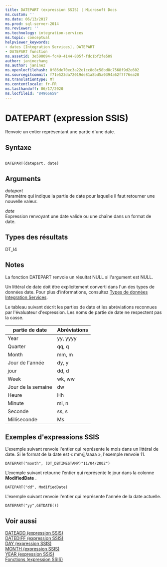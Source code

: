 ```yaml
---
title: DATEPART (expression SSIS) | Microsoft Docs
ms.custom: ''
ms.date: 06/13/2017
ms.prod: sql-server-2014
ms.reviewer: ''
ms.technology: integration-services
ms.topic: conceptual
helpviewer_keywords:
- dates [Integration Services], DATEPART
- DATEPART function
ms.assetid: 3e590094-fc49-4144-805f-fdc1bf2fe509
author: janinezhang
ms.author: janinez
ms.openlocfilehash: 0f86de70ec3a22e1cc8d8c58bd8c7568f9d2e602
ms.sourcegitcommit: f71e523da72019de81a8bd5a0394a62f7f76ea20
ms.translationtype: MT
ms.contentlocale: fr-FR
ms.lasthandoff: 06/17/2020
ms.locfileid: "84966659"
---
```

# <a name="datepart-ssis-expression"></a>DATEPART (expression SSIS)
  Renvoie un entier représentant une partie d'une date.  
  
## <a name="syntax"></a>Syntaxe  
  
```  
  
DATEPART(datepart, date)  
```  
  
## <a name="arguments"></a>Arguments  
 *datepart*  
 Paramètre qui indique la partie de date pour laquelle il faut retourner une nouvelle valeur.  
  
 *date*  
 Expression renvoyant une date valide ou une chaîne dans un format de date.  
  
## <a name="result-types"></a>Types des résultats  
 DT_I4  
  
## <a name="remarks"></a>Notes  
 La fonction DATEPART renvoie un résultat NULL si l'argument est NULL.  
  
 Un littéral de date doit être explicitement converti dans l'un des types de données date. Pour plus d’informations, consultez [Types de données Integration Services](../data-flow/integration-services-data-types.md).  
  
 Le tableau suivant décrit les parties de date et les abréviations reconnues par l'évaluateur d'expression. Les noms de partie de date ne respectent pas la casse.  
  
|partie de date|Abréviations|  
|--------------|-------------------|  
|Year|yy, yyyy|  
|Quarter|qq, q|  
|Month|mm, m|  
|Jour de l'année|dy, y|  
|jour|dd, d|  
|Week|wk, ww|  
|Jour de la semaine|dw|  
|Heure|Hh|  
|Minute|mi, n|  
|Seconde|ss, s|  
|Milliseconde|Ms|  
  
## <a name="ssis-expression-examples"></a>Exemples d'expressions SSIS  
 L'exemple suivant renvoie l'entier qui représente le mois dans un littéral de date. Si le format de la date est « mm/jj/aaaa », l'exemple renvoie 11.  
  
```  
DATEPART("month", (DT_DBTIMESTAMP)"11/04/2002")  
```  
  
 L’exemple suivant retourne l’entier qui représente le jour dans la colonne **ModifiedDate** .  
  
```  
DATEPART("dd", ModifiedDate)  
```  
  
 L'exemple suivant renvoie l'entier qui représente l'année de la date actuelle.  
  
```  
DATEPART("yy",GETDATE())  
```  
  
## <a name="see-also"></a>Voir aussi  
 [DATEADD &#40;expression SSIS&#41;](dateadd-ssis-expression.md)   
 [DATEDIFF &#40;expression SSIS&#41;](datediff-ssis-expression.md)   
 [DAY &#40;expression SSIS&#41;](day-ssis-expression.md)   
 [MONTH &#40;expression SSIS&#41;](month-ssis-expression.md)   
 [YEAR &#40;expression SSIS&#41;](year-ssis-expression.md)   
 [Fonctions &#40;expression SSIS&#41;](functions-ssis-expression.md)  
  
  
